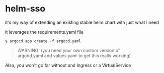 # helm-sso

it's my way of extending an existing stable helm chart with just what I need

it leverages the requirements.yaml file

```
$ argocd app create -f argocd.yaml
```
> WARNING: (you need your own custom version of <br/>
> argocd.yaml and values.yaml to get this really working)

Also, you won't go far without and Ingress or a VirtualService
